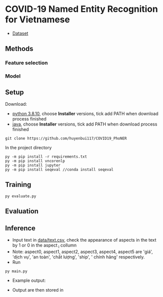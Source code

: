 # COVID-19 Named Entity Recognition for Vietnamese

- [Dataset](https://github.com/phuonglt26/Vietnamese-E-commerce-Dataset)

## Methods


### Feature selection


### Model

## Setup

Download:
- [python 3.8.10](https://www.python.org/downloads/release/python-3810/), choose **Installer** versions, tick add
PATH when download process finished
- [java](https://www.oracle.com/java/technologies/downloads/), choose **Installer** versions, tick add
PATH when download process finished

```shell
git clone https://github.com/huyenbui117/COVID19_PhoNER
```

In the project directory

```shell
py -m pip install -r requirements.txt
py -m pip install vncorenlp
py -m pip install jupyter
py -m pip install seqeval //conda install seqeval
```

## Training

```shell
py evaluate.py 
```

## Evaluation



## Inference

- Input text in [data/text.csv](data/text.csv), check the appearance of aspects in the text by 1 or 0 in the aspect<sub>
  i</sub> collumn
- Note: aspect0, aspect1, aspect2, aspect3, aspect4, aspect5 are 'giá', 'dịch vụ', 'an toàn', 'chất lượng', 'ship', '
  chính hãng' respectively.
- Run

```shell
py main.py
```

- Example output:

- Output are then stored in 

